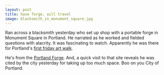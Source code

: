 ```yaml
---
layout: post
title: have forge, will travel
image: blacksmith_in_monument_square.jpg
---
```

Ran across a blacksmith yesterday who set up shop with a portable forge in Monument Square in Portland.  He narrated as he worked and fielded questions with alacrity.  It was fascinating to watch.  Apparently he was there for Portland's <a href="http://www.liveworkportland.org/arts/walk">first friday art walk</a>.

He's from the <a href="https://www.facebook.com/ThePortlandForge">Portland Forge</a>.  And, a quick visit to that site reveals he was cited by the city yesterday for taking up too much space.  Boo on you City of Portland.

